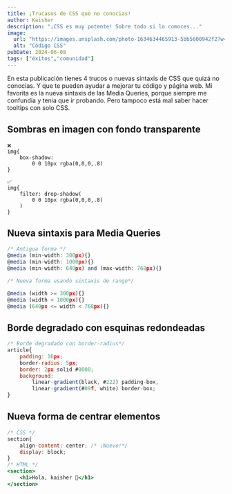 ```yaml
---
title: ¡Trucasos de CSS que no conocias!
author: Kaisher
description: "¡CSS es muy potente! Sobre todo si lo comoces..."
image:
  url: "https://images.unsplash.com/photo-1634634465913-5bb5600942f2?w=500&auto=format&fit=crop&q=60&ixlib=rb-4.0.3&ixid=M3wxMjA3fDB8MHxzZWFyY2h8MTB8fGNzc3xlbnwwfHwwfHx8MA%3D%3D"
  alt: "Código CSS"
pubDate: 2024-06-08
tags: ["éxitos","comunidad"]
---
```


En esta publicación tienes 4 trucos o nuevas sintaxis de CSS que quizá no conocias. Y que te pueden ayudar a mejorar tu código y página web.
Mi favorita es la nueva sintaxis de las Media Queries, porque siempre me confundia y tenia que ir probando.
Pero tampoco está mal saber hacer tooltips con solo CSS. 

## **Sombras en imagen con fondo transparente**

```
❌
img{
    box-shadow:
        0 0 10px rgba(0,0,0,.8)
}

✅
img{
    filter: drop-shadow(
        0 0 10px rgba(0,0,0,.8)
    )
}

```

## **Nueva sintaxis para Media Queries**

```jsx
/* Antigua forma */
@media (min-width: 300px){}
@media (min-width: 1000px){}
@media (min-width: 640px) and (max-width: 768px){}

/* Nueva forma usando sintaxis de rango*/

@media (width >= 300px){}
@media (width < 1000px){}
@media (640px <= width < 768px){}

```
## **Borde degradado con esquinas redondeadas**

```jsx
/* Borde degradado con border-radius*/
article{
    padding: 16px;
    border-radius: 5px;
    border: 2px solid #0000;
    background: 
        linear-gradient(black, #222) padding-box,
        linear-gradient(#09f, white) border-box;
}

```
## **Nueva forma de centrar elementos**

```jsx
/* CSS */
section{
    align-content: center; /* ¡Nuevo!*/
    display: block;
}
/* HTML */
<section>
    <h1>Hola, kaisher 👋</h1>
</section>

```